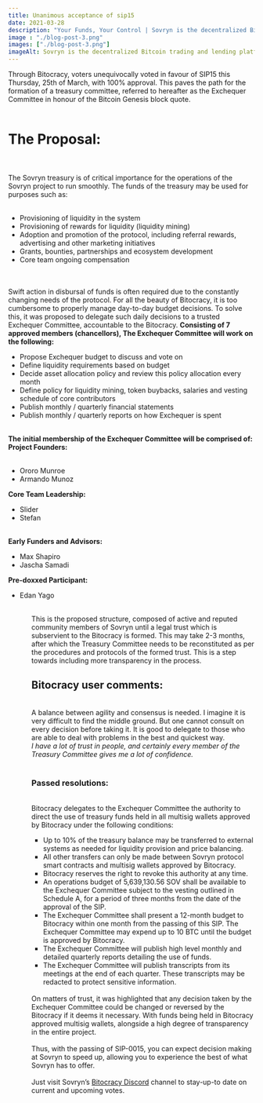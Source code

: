 ```yaml
---
title: Unanimous acceptance of sip15
date: 2021-03-28
description: "Your Funds, Your Control | Sovryn is the decentralized Bitcoin trading and lending platform"
image : "./blog-post-3.png"
images: ["./blog-post-3.png"]
imageAlt: Sovryn is the decentralized Bitcoin trading and lending platform.
---
```

Through Bitocracy, voters unequivocally voted in favour of SIP15 this Thursday, 25th of March, with 100% approval. This paves the path for the formation of a treasury committee, referred to hereafter as the Exchequer Committee in honour of the Bitcoin Genesis block quote.
</br>
</br>
<h1>The Proposal:</h1>
</br>
</br>
The Sovryn treasury is of critical importance for the operations of the Sovryn project to run smoothly. The funds of the treasury may be used for purposes such as:
</br>
</br>
<ul>
<li>Provisioning of liquidity in the system</li>
<li>Provisioning of rewards for liquidity (liquidity mining)</li>
<li>Adoption and promotion of the protocol, including referral rewards, advertising and other marketing initiatives</li>
<li>Grants, bounties, partnerships and ecosystem development</li>
<li>Core team ongoing compensation</li>
</ul>
</br>
</br>
Swift action in disbursal of funds is often required due to the constantly changing needs of the protocol. For all the beauty of Bitocracy, it is too cumbersome to properly manage day-to-day budget decisions. To solve this, it was proposed to delegate such daily decisions to a trusted Exchequer Committee, accountable to the Bitocracy.
</ul>
<b>Consisting of 7 approved members (chancellors), The Exchequer Committee will work on the following:</b>
<ul>
<li>Propose Exchequer budget to discuss and vote on</li>
<li>Define liquidity requirements based on budget</li>
<li>Decide asset allocation policy and review this policy allocation every month</li>
<li>Define policy for liquidity mining, token buybacks, salaries and vesting schedule of core contributors</li>
<li>Publish monthly / quarterly financial statements</li>
<li>Publish monthly / quarterly reports on how Exchequer is spent</li>
</ul>
</br>
<b>The initial membership of the Exchequer Committee will be comprised of:</b>
</br>
<b>Project Founders:</b>
</br>
</br>
<ul>
<li>Ororo Munroe</li>
<li>Armando Munoz</li>
</ul>
<b>Core Team Leadership:</b>
<ul>
<li>Slider</li>
<li>Stefan</li>
</ul>
</br>
<b>Early Funders and Advisors:</b>
<br>
<ul>
<li>Max Shapiro</li>
<li>Jascha Samadi</li>
</ul>
<b>Pre-doxxed Participant:</b>
<br>
<ul>
<li>Edan Yago</li>
<ul>
</br>
This is the proposed structure, composed of active and reputed community members of Sovryn until a legal trust which is subservient to the Bitocracy is formed. This may take 2-3 months, after which the Treasury Committee needs to be reconstituted as per the procedures and protocols of the formed trust. This is a step towards including more transparency in the process.
</br>
<h2>Bitocracy user comments:</h2>
</br>
A balance between agility and consensus is needed. I imagine it is very difficult to find the middle ground. But one cannot consult on every decision before taking it. It is good to delegate to those who are able to deal with problems in the best and quickest way.
</br>
<i>I have a lot of trust in people, and certainly every member of the Treasury Committee gives me a lot of confidence.</i>
</br>
</br>
<h3>Passed resolutions:</h3>
<br>
Bitocracy delegates to the Exchequer Committee the authority to direct the use of treasury funds held in all multisig wallets approved by Bitocracy under the following conditions:
</br>
    <ul>
        <li>Up to 10% of the treasury balance may be transferred to external systems as needed for liquidity provision and price balancing.</li>
        <li>All other transfers can only be made between Sovryn protocol smart contracts and multisig wallets approved by Bitocracy.</li>
        <li>Bitocracy reserves the right to revoke this authority at any time.</li>
        <li>An operations budget of 5,639,130.56 SOV shall be available to the Exchequer Committee subject to the vesting outlined in Schedule A, for a period of three months from the date of the approval of the SIP.</li>
        <li>The Exchequer Committee shall present a 12-month budget to Bitocracy within one month from the passing of this SIP. The Exchequer Committee may expend up to 10 BTC until the budget is approved by Bitocracy.</li>
        <li>The Exchequer Committee will publish high level monthly and detailed quarterly reports detailing the use of funds.</li>
        <li>The Exchequer Committee will publish transcripts from its meetings at the end of each quarter. These transcripts may be redacted to protect sensitive information.</li>
    </ul>
</br>
On matters of trust, it was highlighted that any decision taken by the Exchequer Committee could be changed or reversed by the Bitocracy if it deems it necessary. With funds being held in Bitocracy approved multisig wallets, alongside a high degree of transparency in the entire project.
</br>
</br>
Thus, with the passing of SIP-0015, you can expect decision making at Sovryn to speed up, allowing you to experience the best of what Sovryn has to offer.
</br>
</br>
Just visit Sovryn’s <a href="#" className="btn-link">Bitocracy Discord</a> channel to stay-up-to date on current and upcoming votes.
</br>
</br>
